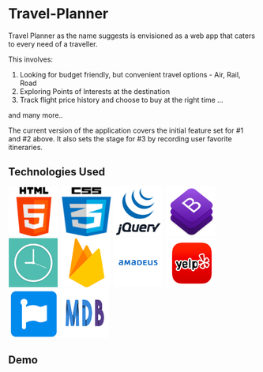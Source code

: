 # Travel-Planner
Travel Planner as the name suggests is envisioned as a web app that caters to every need of a traveller.

This involves:
1. Looking for budget friendly, but convenient travel options - Air, Rail, Road
2. Exploring Points of Interests at the destination
3. Track flight price history and choose to buy at the right time ...

and many more..

The current version of the application covers the initial feature set for #1 and #2 above. It also sets the stage for #3 by recording user favorite itineraries.


## Technologies Used

<img src="./assets/images/technologies_used/html.png" width="100" height="100"> 
<img src="./assets/images/technologies_used/css.png" width="100" height="100">
<img src="./assets/images/technologies_used/jquery.png" width="100" height="100"> 
<img src="./assets/images/technologies_used/bootstrap.png" width="100" height="100">
<img src="./assets/images/technologies_used/moemnt.png" width="100" height="100"> 
<img src="./assets/images/technologies_used/firebase.png" width="100" height="100">
<img src="./assets/images/technologies_used/amadeus.png" width="100" height="100"> 
<img src="./assets/images/technologies_used/yelp.png" width="100" height="100">
<img src="./assets/images/technologies_used/fontawesome.png" width="100" height="100">
<img src="./assets/images/technologies_used/MDBootstrap.png" width="100" height="100">

## Demo

